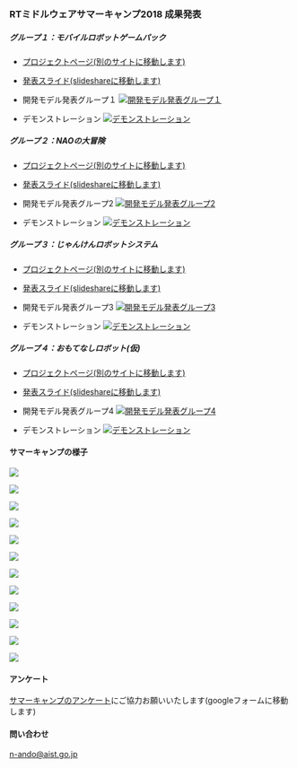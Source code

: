 <a name="summer_camp"></a>
### RTミドルウェアサマーキャンプ2018 成果発表

##### グループ１：モバイルロボットゲームパック


- [プロジェクトページ(別のサイトに移動します)](https://tmp.openrtm.org/openrtm/ja/project/SummerCamp2018_group1)

- [発表スライド(slideshareに移動します)](http://www.slideshare.net/108736729)

- 開発モデル発表グループ１
[![開発モデル発表グループ１](http://img.youtube.com/vi/Ir7IzYPpSz0/0.jpg)](http://www.youtube.com/watch?v=Ir7IzYPpSz0)

- デモンストレーション
[![デモンストレーション](http://img.youtube.com/vi/FWxefLb69HU/0.jpg)](http://www.youtube.com/watch?v=FWxefLb69HU)

##### グループ２：NAOの大冒険

- [プロジェクトページ(別のサイトに移動します)](https://tmp.openrtm.org/openrtm/ja/project/SummerCamp2018_group2)

- [発表スライド(slideshareに移動します)](http://www.slideshare.net/108735739)

- 開発モデル発表グループ2
[![開発モデル発表グループ2](http://img.youtube.com/vi/bc2Fg0u0iQM/0.jpg)](http://www.youtube.com/watch?v=bc2Fg0u0iQM)

- デモンストレーション
[![デモンストレーション](http://img.youtube.com/vi/RtAw4KkpQPo/0.jpg)](http://www.youtube.com/watch?v=RtAw4KkpQPo)

##### グループ３：じゃんけんロボットシステム

- [プロジェクトページ(別のサイトに移動します)](https://tmp.openrtm.org/openrtm/ja/project/SummerCamp2018_group3)

- [発表スライド(slideshareに移動します)](http://www.slideshare.net/108736424)

- 開発モデル発表グループ3
[![開発モデル発表グループ3](http://img.youtube.com/vi/47vOBBoKiNA/0.jpg)](http://www.youtube.com/watch?v=47vOBBoKiNA)

- デモンストレーション
[![デモンストレーション](http://img.youtube.com/vi/B45teQvMjpY/0.jpg)](http://www.youtube.com/watch?v=B45teQvMjpY)

##### グループ４：おもてなしロボット(仮)

- [プロジェクトページ(別のサイトに移動します)](https://tmp.openrtm.org/openrtm/ja/project/SummerCamp2018_group4)

- [発表スライド(slideshareに移動します)](http://www.slideshare.net/108736510)

- 開発モデル発表グループ4
[![開発モデル発表グループ4](http://img.youtube.com/vi/WQZwcAaY7Zs/0.jpg)](http://www.youtube.com/watch?v=WQZwcAaY7Zs)

- デモンストレーション
[![デモンストレーション](http://img.youtube.com/vi/yMCdjIn_QSc/0.jpg)](http://www.youtube.com/watch?v=yMCdjIn_QSc)

#### サマーキャンプの様子

![](https://tmp.openrtm.org/openrtm/sites/default/files/6548/pic-00.jpg)

![](https://tmp.openrtm.org/openrtm/sites/default/files/6548/pic-01.jpg)

![](https://tmp.openrtm.org/openrtm/sites/default/files/6548/pic-02.jpg)

![](https://tmp.openrtm.org/openrtm/sites/default/files/6548/pic-03.jpg)

![](https://tmp.openrtm.org/openrtm/sites/default/files/6548/pic-04.jpg)

![](https://tmp.openrtm.org/openrtm/sites/default/files/6548/pic-05.jpg)

![](https://tmp.openrtm.org/openrtm/sites/default/files/6548/pic-05-01.jpg)

![](https://tmp.openrtm.org/openrtm/sites/default/files/6548/pic-06.jpg)

![](https://tmp.openrtm.org/openrtm/sites/default/files/6548/pic-06-01.jpg)

![](https://tmp.openrtm.org/openrtm/sites/default/files/6548/pic-07.jpg)

![](https://tmp.openrtm.org/openrtm/sites/default/files/6548/pic-08-01.jpg)

![](https://tmp.openrtm.org/openrtm/sites/default/files/6548/pic-09.jpg)

#### アンケート

[サマーキャンプのアンケート](https://goo.gl/forms/j12HssiJ1mizVL7O2)にご協力お願いいたします(googleフォームに移動します)

<!--
#### 申し込み

以下のフォームからお申し込みください。

[申し込みフォーム](https://goo.gl/forms/R18wB3DuHHSJTiIj1)

-->

#### 問い合わせ

 n-ando@aist.go.jp
